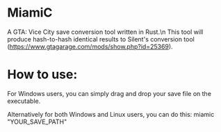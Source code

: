 # MiamiC
A GTA: Vice City save conversion tool written in Rust.\n
This tool will produce hash-to-hash identical results to Silent's conversion tool (https://www.gtagarage.com/mods/show.php?id=25369).

# How to use:
For Windows users, you can simply drag and drop your save file on the executable.

Alternatively for both Windows and Linux users, you can do this:
miamic "YOUR_SAVE_PATH"
